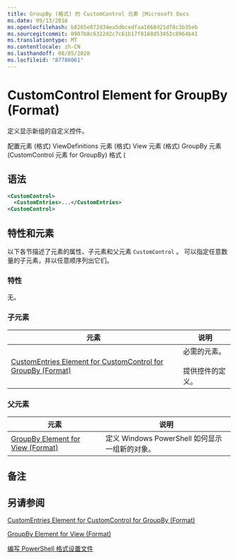 ```yaml
---
title: GroupBy (格式) 的 CustomControl 元素 |Microsoft Docs
ms.date: 09/13/2016
ms.openlocfilehash: b8265e872d34ea5dbcedfaa1668d21df8c3b35eb
ms.sourcegitcommit: 0907b8c6322d2c7c61b17f8168d53452c8964b41
ms.translationtype: MT
ms.contentlocale: zh-CN
ms.lasthandoff: 08/05/2020
ms.locfileid: "87786061"
---
```

# <a name="customcontrol-element-for-groupby-format"></a>CustomControl Element for GroupBy (Format)

定义显示新组的自定义控件。

配置元素 (格式) ViewDefinitions 元素 (格式) View 元素 (格式) GroupBy 元素 (CustomControl 元素 for GroupBy) 格式 (

## <a name="syntax"></a>语法

```xml
<CustomControl>
  <CustomEntries>...</CustomEntries>
<CustomControl>
```

## <a name="attributes-and-elements"></a>特性和元素

以下各节描述了元素的属性、子元素和父元素 `CustomControl` 。 可以指定任意数量的子元素，并以任意顺序列出它们。

### <a name="attributes"></a>特性

无。

### <a name="child-elements"></a>子元素

|元素|说明|
|-------------|-----------------|
|[CustomEntries Element for CustomControl for GroupBy (Format)](./customentries-element-for-customcontrol-for-groupby-format.md)|必需的元素。<br /><br /> 提供控件的定义。|

### <a name="parent-elements"></a>父元素

|元素|说明|
|-------------|-----------------|
|[GroupBy Element for View (Format)](./groupby-element-for-view-format.md)|定义 Windows PowerShell 如何显示一组新的对象。|

## <a name="remarks"></a>备注

## <a name="see-also"></a>另请参阅

[CustomEntries Element for CustomControl for GroupBy (Format)](./customentries-element-for-customcontrol-for-groupby-format.md)

[GroupBy Element for View (Format)](./groupby-element-for-view-format.md)

[编写 PowerShell 格式设置文件](./writing-a-powershell-formatting-file.md)
